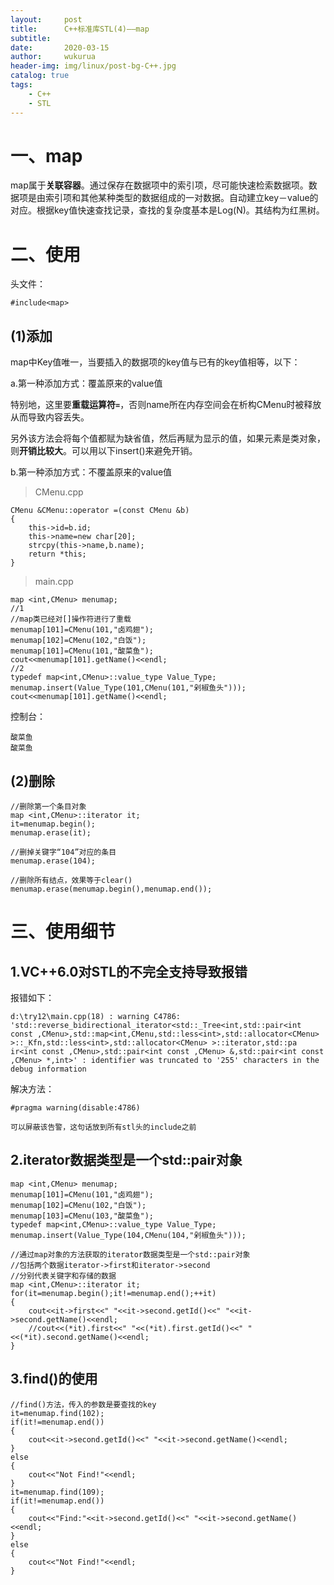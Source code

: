 ```yaml
---
layout:     post
title:      C++标准库STL(4)——map
subtitle:   
date:       2020-03-15
author:     wukurua
header-img: img/linux/post-bg-C++.jpg
catalog: true
tags:
    - C++
    - STL
---
```


# 一、map #
map属于**关联容器**。通过保存在数据项中的索引项，尽可能快速检索数据项。数据项是由索引项和其他某种类型的数据组成的一对数据。自动建立key－value的对应。根据key值快速查找记录，查找的复杂度基本是Log(N)。其结构为红黑树。 

# 二、使用 #
头文件：

	#include<map>

## (1)添加 ##

map中Key值唯一，当要插入的数据项的key值与已有的key值相等，以下：

a.第一种添加方式：覆盖原来的value值

特别地，这里要**重载运算符`=`**，否则name所在内存空间会在析构CMenu时被释放从而导致内容丢失。

另外该方法会将每个值都赋为缺省值，然后再赋为显示的值，如果元素是类对象，则**开销比较大**。可以用以下insert()来避免开销。

b.第一种添加方式：不覆盖原来的value值

>CMenu.cpp

	CMenu &CMenu::operator =(const CMenu &b)
	{
		this->id=b.id;
		this->name=new char[20];
		strcpy(this->name,b.name);
		return *this;
	}

>main.cpp

	map <int,CMenu> menumap;
	//1
	//map类已经对[]操作符进行了重载
	menumap[101]=CMenu(101,"卤鸡翅");
	menumap[102]=CMenu(102,"白饭");
	menumap[101]=CMenu(101,"酸菜鱼");
	cout<<menumap[101].getName()<<endl;
	//2
	typedef map<int,CMenu>::value_type Value_Type;
	menumap.insert(Value_Type(101,CMenu(101,"剁椒鱼头")));
	cout<<menumap[101].getName()<<endl;

控制台：

	酸菜鱼
	酸菜鱼

## (2)删除 ##

	//删除第一个条目对象
	map <int,CMenu>::iterator it;
	it=menumap.begin();
	menumap.erase(it);

	//删掉关键字“104”对应的条目
	menumap.erase(104);

	//删除所有结点，效果等于clear()
	menumap.erase(menumap.begin(),menumap.end());

# 三、使用细节 #
## 1.VC++6.0对STL的不完全支持导致报错 ##
报错如下：

	d:\try12\main.cpp(18) : warning C4786: 'std::reverse_bidirectional_iterator<std::_Tree<int,std::pair<int const ,CMenu>,std::map<int,CMenu,std::less<int>,std::allocator<CMenu> >::_Kfn,std::less<int>,std::allocator<CMenu> >::iterator,std::pa
	ir<int const ,CMenu>,std::pair<int const ,CMenu> &,std::pair<int const ,CMenu> *,int>' : identifier was truncated to '255' characters in the debug information

解决方法：

	#pragma warning(disable:4786)

	可以屏蔽该告警，这句话放到所有stl头的include之前

## 2.iterator数据类型是一个std::pair对象 ##

	map <int,CMenu> menumap;
	menumap[101]=CMenu(101,"卤鸡翅");
	menumap[102]=CMenu(102,"白饭");
	menumap[103]=CMenu(103,"酸菜鱼");
	typedef map<int,CMenu>::value_type Value_Type;
	menumap.insert(Value_Type(104,CMenu(104,"剁椒鱼头")));
	
	//通过map对象的方法获取的iterator数据类型是一个std::pair对象
	//包括两个数据iterator->first和iterator->second
	//分别代表关键字和存储的数据
	map <int,CMenu>::iterator it;
	for(it=menumap.begin();it!=menumap.end();++it)
	{
		cout<<it->first<<" "<<it->second.getId()<<" "<<it->second.getName()<<endl;
		//cout<<(*it).first<<" "<<(*it).first.getId()<<" "<<(*it).second.getName()<<endl;
	}

## 3.find()的使用 ##

	//find()方法，传入的参数是要查找的key	
	it=menumap.find(102);
	if(it!=menumap.end())
	{
		cout<<it->second.getId()<<" "<<it->second.getName()<<endl;
	}
	else
	{
		cout<<"Not Find!"<<endl;
	}
	it=menumap.find(109);
	if(it!=menumap.end())
	{
		cout<<"Find:"<<it->second.getId()<<" "<<it->second.getName()<<endl;
	}
	else
	{
		cout<<"Not Find!"<<endl;
	}